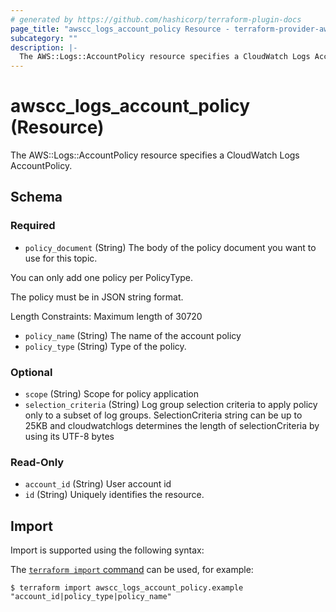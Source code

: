 ```yaml
---
# generated by https://github.com/hashicorp/terraform-plugin-docs
page_title: "awscc_logs_account_policy Resource - terraform-provider-awscc"
subcategory: ""
description: |-
  The AWS::Logs::AccountPolicy resource specifies a CloudWatch Logs AccountPolicy.
---
```


# awscc_logs_account_policy (Resource)

The AWS::Logs::AccountPolicy resource specifies a CloudWatch Logs AccountPolicy.



<!-- schema generated by tfplugindocs -->
## Schema

### Required

- `policy_document` (String) The body of the policy document you want to use for this topic.

You can only add one policy per PolicyType.

The policy must be in JSON string format.

Length Constraints: Maximum length of 30720
- `policy_name` (String) The name of the account policy
- `policy_type` (String) Type of the policy.

### Optional

- `scope` (String) Scope for policy application
- `selection_criteria` (String) Log group  selection criteria to apply policy only to a subset of log groups. SelectionCriteria string can be up to 25KB and cloudwatchlogs determines the length of selectionCriteria by using its UTF-8 bytes

### Read-Only

- `account_id` (String) User account id
- `id` (String) Uniquely identifies the resource.

## Import

Import is supported using the following syntax:

The [`terraform import` command](https://developer.hashicorp.com/terraform/cli/commands/import) can be used, for example:

```shell
$ terraform import awscc_logs_account_policy.example "account_id|policy_type|policy_name"
```
